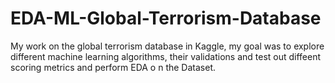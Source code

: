 # EDA-ML-Global-Terrorism-Database
My work on the global terrorism database in Kaggle, my goal was to explore different machine learning algorithms, their validations and test out diffeent scoring metrics and perform EDA o n the Dataset.
